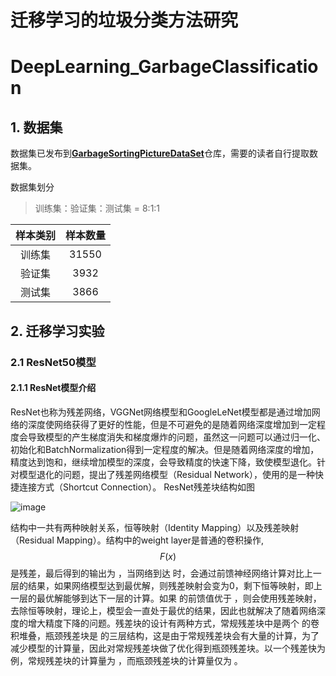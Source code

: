 # 迁移学习的垃圾分类方法研究
# DeepLearning_GarbageClassification

## 1. 数据集
数据集已发布到[**GarbageSortingPictureDataSet**](https://github.com/GuoHuiTian/GarbageSortingPictureDataSet)仓库，需要的读者自行提取数据集。

数据集划分
> 训练集：验证集：测试集 = 8:1:1

| 样本类别 | 样本数量 |
| :--: | :--: | 
| 训练集 | 31550 |
| 验证集 | 3932 |
| 测试集 | 3866 |

## 2. 迁移学习实验
### 2.1 ResNet50模型
#### 2.1.1 ResNet模型介绍
ResNet也称为残差网络，VGGNet网络模型和GoogleLeNet模型都是通过增加网络的深度使网络获得了更好的性能，但是不可避免的是随着网络深度增加到一定程度会导致模型的产生梯度消失和梯度爆炸的问题，虽然这一问题可以通过归一化、初始化和BatchNormalization得到一定程度的解决。但是随着网络深度的增加，精度达到饱和，继续增加模型的深度，会导致精度的快速下降，致使模型退化。针对模型退化的问题，提出了残差网络模型（Residual Network），使用的是一种快捷连接方式（Shortcut Connection）。
ResNet残差块结构如图

![image](https://user-images.githubusercontent.com/131667281/234751388-7f36fd4c-91c1-4c78-a66b-f85b95f5a8c5.png)

结构中一共有两种映射关系，恒等映射（Identity Mapping）以及残差映射（Residual Mapping）。结构中的weight layer是普通的卷积操作,$$ F(x) $$是残差，最后得到的输出为 ，当网络到达 时，会通过前馈神经网络计算对比上一层的结果，如果网络模型达到最优解，则残差映射会变为0，剩下恒等映射，即上一层的最优解能够到达下一层的计算。如果 的前馈值优于 ，则会使用残差映射，去除恒等映射，理论上，模型会一直处于最优的结果，因此也就解决了随着网络深度的增大精度下降的问题。残差块的设计有两种方式，常规残差块中是两个 的卷积堆叠，瓶颈残差块是 的三层结构，这是由于常规残差块会有大量的计算，为了减少模型的计算量，因此对常规残差块做了优化得到瓶颈残差块。以一个残差快为例，常规残差块的计算量为 ，而瓶颈残差块的计算量仅为 。
